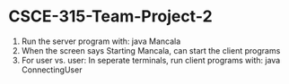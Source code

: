 # CSCE-315-Team-Project-2

1) Run the server program with: java Mancala
2) When the screen says Starting Mancala, can start the client programs
3) For user vs. user: In seperate terminals, run client programs with: java ConnectingUser
